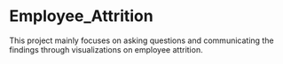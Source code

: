 # Employee_Attrition
This project mainly focuses on asking questions and communicating the findings through visualizations on employee attrition.
